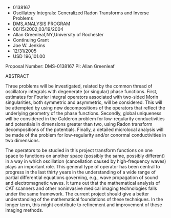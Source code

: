 
* 0138167
* Oscillatory Integrals: Generalized Radon Transforms and Inverse Problems
* DMS,ANALYSIS PROGRAM
* 06/15/2002,03/19/2004
* Allan Greenleaf,NY,University of Rochester
* Continuing Grant
* Joe W. Jenkins
* 12/31/2005
* USD 196,101.00

Proposal Number: DMS-0138167 PI: Allan Greenleaf

ABSTRACT

Three problems will be investigated, related by the common thread of
oscillatory integrals with degenerate (or singular) phase functions. First,
estimates for Fourier integral operators associated with two-sided Morin
singularities, both symmetric and asymmetric, will be considered. This will be
attempted by using new decompositions of the operators that reflect the
underlying geometry of the phase functions. Secondly, global uniqueness will be
considered in the Calderon problem for low-regularity conductivities and
potentials in dimensions greater than two, using Radon transform decompositions
of the potentials. Finally, a detailed microlocal analysis will be made of the
problem for low-regularity and/or conormal conductivities in two dimensions.

The operators to be studied in this project transform functions on one space to
functions on another space (possibly the same, possibly different) in a way in
which oscillation (cancellation caused by high-frequency waves) plays an
important role. This general type of operator has been central to progress in
the last thirty years in the understanding of a wide range of partial
differential equations governing, e.g., wave propagation of sound and
electromagnetic waves. It turns out that the mathematical analysis of CAT
scanners and other noninvasive medical imaging technologies falls under the same
framework. The current project should give a better understanding of the
mathematical foundations of these techniques. In the longer term, this might
contribute to refinement and improvement of these imaging methods.

